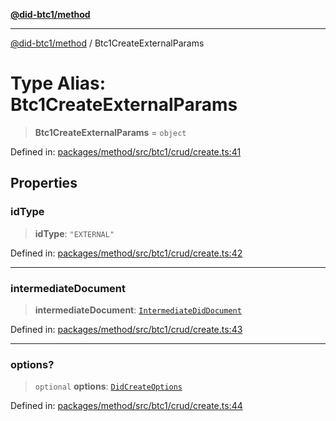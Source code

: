 [**@did-btc1/method**](../README.md)

***

[@did-btc1/method](../globals.md) / Btc1CreateExternalParams

# Type Alias: Btc1CreateExternalParams

> **Btc1CreateExternalParams** = `object`

Defined in: [packages/method/src/btc1/crud/create.ts:41](https://github.com/dcdpr/did-btc1-js/blob/4ab6f9915d95beed9bc633644c9db1539395f512/packages/method/src/btc1/crud/create.ts#L41)

## Properties

### idType

> **idType**: `"EXTERNAL"`

Defined in: [packages/method/src/btc1/crud/create.ts:42](https://github.com/dcdpr/did-btc1-js/blob/4ab6f9915d95beed9bc633644c9db1539395f512/packages/method/src/btc1/crud/create.ts#L42)

***

### intermediateDocument

> **intermediateDocument**: [`IntermediateDidDocument`](../classes/IntermediateDidDocument.md)

Defined in: [packages/method/src/btc1/crud/create.ts:43](https://github.com/dcdpr/did-btc1-js/blob/4ab6f9915d95beed9bc633644c9db1539395f512/packages/method/src/btc1/crud/create.ts#L43)

***

### options?

> `optional` **options**: [`DidCreateOptions`](../interfaces/DidCreateOptions.md)

Defined in: [packages/method/src/btc1/crud/create.ts:44](https://github.com/dcdpr/did-btc1-js/blob/4ab6f9915d95beed9bc633644c9db1539395f512/packages/method/src/btc1/crud/create.ts#L44)
